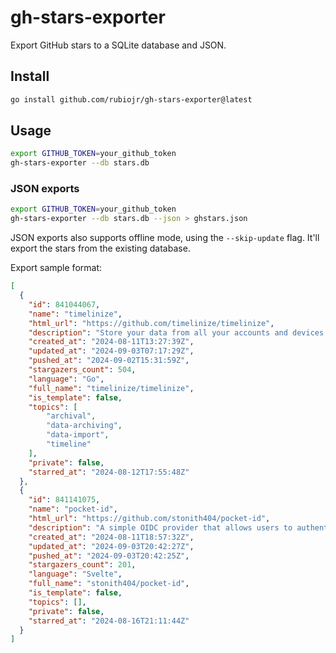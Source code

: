 # gh-stars-exporter

Export GitHub stars to a SQLite database and JSON.

## Install

```bash
go install github.com/rubiojr/gh-stars-exporter@latest
```

## Usage

```bash
export GITHUB_TOKEN=your_github_token
gh-stars-exporter --db stars.db
```

### JSON exports

```bash
export GITHUB_TOKEN=your_github_token
gh-stars-exporter --db stars.db --json > ghstars.json
```

JSON exports also supports offline mode, using the `--skip-update` flag. It'll export the stars from the existing database.

Export sample format:

```json
[
  {
    "id": 841044067,
    "name": "timelinize",
    "html_url": "https://github.com/timelinize/timelinize",
    "description": "Store your data from all your accounts and devices in a single cohesive timeline on your own computer",
    "created_at": "2024-08-11T13:27:39Z",
    "updated_at": "2024-09-03T07:17:29Z",
    "pushed_at": "2024-09-02T15:31:59Z",
    "stargazers_count": 504,
    "language": "Go",
    "full_name": "timelinize/timelinize",
    "is_template": false,
    "topics": [
        "archival",
        "data-archiving",
        "data-import",
        "timeline"
    ],
    "private": false,
    "starred_at": "2024-08-12T17:55:48Z"
  },
  {
    "id": 841141075,
    "name": "pocket-id",
    "html_url": "https://github.com/stonith404/pocket-id",
    "description": "A simple OIDC provider that allows users to authenticate with their passkeys to your services.",
    "created_at": "2024-08-11T18:57:32Z",
    "updated_at": "2024-09-03T20:42:27Z",
    "pushed_at": "2024-09-03T20:42:25Z",
    "stargazers_count": 201,
    "language": "Svelte",
    "full_name": "stonith404/pocket-id",
    "is_template": false,
    "topics": [],
    "private": false,
    "starred_at": "2024-08-16T21:11:44Z"
  }
]
```
